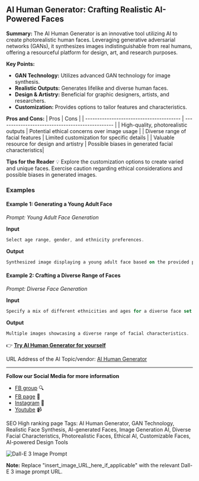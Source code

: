 
## AI Human Generator: Crafting Realistic AI-Powered Faces

**Summary:** The AI Human Generator is an innovative tool utilizing AI to create photorealistic human faces. Leveraging generative adversarial networks (GANs), it synthesizes images indistinguishable from real humans, offering a resourceful platform for design, art, and research purposes.

**Key Points:**
- **GAN Technology:** Utilizes advanced GAN technology for image synthesis.
- **Realistic Outputs:** Generates lifelike and diverse human faces.
- **Design & Artistry:** Beneficial for graphic designers, artists, and researchers.
- **Customization:** Provides options to tailor features and characteristics.

**Pros and Cons:**
| Pros                                     | Cons                                            |
| ---------------------------------------- | ------------------------------------------------ |
| High-quality, photorealistic outputs      | Potential ethical concerns over image usage       |
| Diverse range of facial features          | Limited customization for specific details        |
| Valuable resource for design and artistry | Possible biases in generated facial characteristics|

**Tips for the Reader** 💡
Explore the customization options to create varied and unique faces. Exercise caution regarding ethical considerations and possible biases in generated images.

### Examples

#### Example 1: Generating a Young Adult Face
*Prompt: Young Adult Face Generation*

**Input**
```dart
Select age range, gender, and ethnicity preferences.
```

**Output**
```dart
Synthesized image displaying a young adult face based on the provided preferences.
```

#### Example 2: Crafting a Diverse Range of Faces
*Prompt: Diverse Face Generation*

**Input**
```dart
Specify a mix of different ethnicities and ages for a diverse face set.
```

**Output**
```dart
Multiple images showcasing a diverse range of facial characteristics.
```

👉 [**Try AI Human Generator for yourself**](https://generated.photos/human-generator/)

URL Address of the AI Topic/vendor: [AI Human Generator](https://generated.photos/human-generator)

---

**Follow our Social Media for more information**
- [FB group](https://www.facebook.com/groups/trionxai) 🔍
- [FB page](https://www.facebook.com/ai.trionxai) 📘
- [Instagram](https://www.instagram.com/trionxai/) 📸
- [Youtube](https://www.youtube.com/@robotdocs/) 📹

SEO High ranking page Tags: AI Human Generator, GAN Technology, Realistic Face Synthesis, AI-generated Faces, Image Generation AI, Diverse Facial Characteristics, Photorealistic Faces, Ethical AI, Customizable Faces, AI-powered Design Tools

![Dall-E 3 Image Prompt](insert_image_URL_here_if_applicable)

**Note:** Replace "insert_image_URL_here_if_applicable" with the relevant Dall-E 3 image prompt URL.
